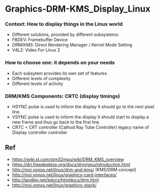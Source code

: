 # Graphics-DRM-KMS_Display_Linux

### Context: How to display things in the Linux world
 * Different solutions, provided by different subsystems:
 * FBDEV: Framebuffer Device
 * DRM/KMS: Direct Rendering Manager / Kernel Mode Setting
 * V4L2: Video For Linux 2
### How to choose one: it depends on your needs
 * Each subsytem provides its own set of features
 * Different levels of complexity
 * Different levels of activity
### DRM/KMS Components: CRTC (display timings)
 * HSYNC pulse is used to inform the display it should go to the
   next pixel line.
 * VSYNC pulse is used to inform the display it should start to
   display a new frame and thus go back to the first line.
 * CRTC = CRT controller (Cathod Ray Tube Controller)
   legacy name of Display controller controller 
## Ref
  * https://wiki.st.com/stm32mpu/wiki/DRM_KMS_overview
  * https://dri.freedesktop.org/docs/drm/gpu/introduction.html
  * http://moi.vonos.net/linux/drm-and-kms/ (KMS/DRM concept)
  * http://moi.vonos.net/linux/graphics-card-interfaces/
  * http://landley.net/kdocs/htmldocs/drm.html
  * http://moi.vonos.net/linux/graphics-stack/
